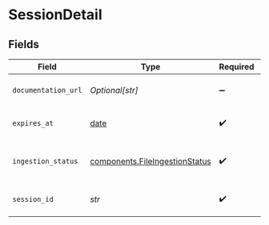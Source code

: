 # SessionDetail


## Fields

| Field                                                                            | Type                                                                             | Required                                                                         | Description                                                                      |
| -------------------------------------------------------------------------------- | -------------------------------------------------------------------------------- | -------------------------------------------------------------------------------- | -------------------------------------------------------------------------------- |
| `documentation_url`                                                              | *Optional[str]*                                                                  | :heavy_minus_sign:                                                               | The URL to the documentation of the session.                                     |
| `expires_at`                                                                     | [date](https://docs.python.org/3/library/datetime.html#date-objects)             | :heavy_check_mark:                                                               | The time when the session expires.                                               |
| `ingestion_status`                                                               | [components.FileIngestionStatus](../../models/components/fileingestionstatus.md) | :heavy_check_mark:                                                               | The status of the ingestion process for this file.                               |
| `session_id`                                                                     | *str*                                                                            | :heavy_check_mark:                                                               | Unique identifier of a session.                                                  |